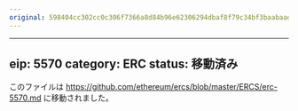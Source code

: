```yaml
---
original: 598404cc302cc0c306f7366a8d84b96e62306294dbaf8f79c34bf3baabaad0b4
---
```


---
eip: 5570
category: ERC
status: 移動済み
---

このファイルは https://github.com/ethereum/ercs/blob/master/ERCS/erc-5570.md に移動されました。